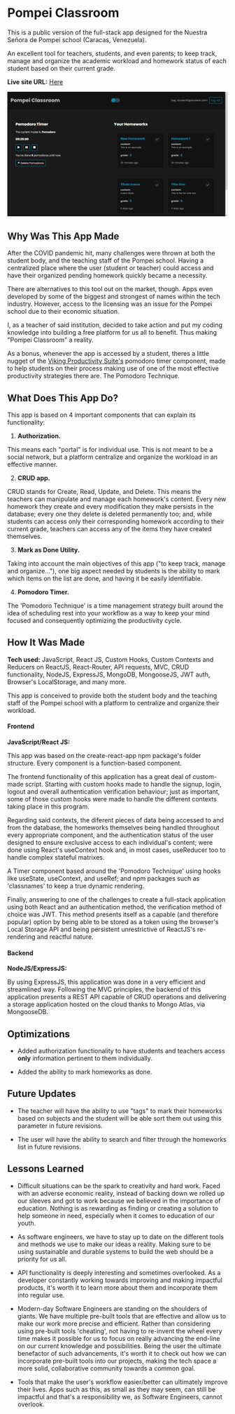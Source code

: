 # Pompei Classroom

This is a public version of the full-stack app designed for the Nuestra Señora de Pompei school (Caracas, Venezuela).

An excellent tool for teachers, students, and even parents; to keep track, manage and organize the academic workload and homework status of each student based on their current grade.

**Live site URL:**  [Here](https://pompei-classroom.vercel.app)

![App Screenshot](./screenshot1.png)

## Why Was This App Made

After the COVID pandemic hit, many challenges were thrown at both the student body, and the teaching staff of the Pompei school. Having a centralized place where the user (student or teacher) could access and have their organized pending homework quickly became a necessity. 

There are alternatives to this tool out on the market, though. Apps even developed by some of the biggest and strongest of names within the tech industry. However, access to the licensing was an issue for the Pompei school due to their economic situation.

I, as a teacher of said institution, decided to take action and put my coding knowledge into building a free platform for us all to benefit. Thus making "Pompei Classroom" a reality.

As a bonus, whenever the app is accessed by a student, theres a little nugget of the [Viking Productivity Suite's](https://github.com/AlfredoCabrera-Tech/viking-productivity-suite) pomodoro timer component, made to help students on their process making use of one of the most effective productivity strategies there are. The Pomodoro Technique. 

## What Does This App Do?

This app is based on 4 important components that can explain its functionality:

1. **Authorization.**
   
  This means each "portal" is for individual use. This is not meant to be a social network, but a platform centralize and organize the workload in an effective manner. 

2. **CRUD app.**
   
  CRUD stands for Create, Read, Update, and Delete. This means the teachers can manipulate and manage each homework's content. Every new homework they create and every modification they make persists in the database; every one they delete is deleted permanently too; and, while students can access only their corresponding homework according to their current grade, teachers can access any of the items they have created themselves.

3. **Mark as Done Utility.**
   
  Taking into account the main objectives of this app ("to keep track, manage and organize..."), one big aspect needed by students is the ability to mark which items on the list are done, and having it be easily identifiable.

4. **Pomodoro Timer.**
  
  The 'Pomodoro Technique' is a time management strategy built around the idea of scheduling rest into your workflow as a way to keep your mind focused and consequently optimizing the productivity cycle.

## How It Was Made

**Tech used:**  JavaScript, React JS, Custom Hooks, Custom Contexts and Reducers on ReactJS, React-Router, API requests, MVC, CRUD functionality, NodeJS, ExpressJS, MongoDB, MongooseJS, JWT auth, Browser's LocalStorage, and many more.

This app is conceived to provide both the student body and the teaching staff of the Pompei school with a platform to centralize and organize their workload.

#### Frontend

**JavaScript/React JS:**

This app was based on the create-react-app npm package's folder structure. Every component is a function-based component.

The frontend functionality of this application has a great deal of custom-made script. Starting with custom hooks made to handle the signup, login, logout and overall authentication verification behaviour; just as important, some of those custom hooks were made to handle the different contexts taking place in this program.

Regarding said contexts, the diferent pieces of data being accessed to and from the database, the homeworks themselves being handled throughout every appropriate component, and the authentication status of the user designed to ensure exclusive access to each individual's content; were done using React's useContext hook and, in most cases, useReducer too to handle complex stateful matrixes.

A Timer component based around the 'Pomodoro Technique' using hooks like useState, useContext, and useRef; and npm packages such as 'classnames' to keep a true dynamic rendering.

Finally, answering to one of the challenges to create a full-stack application using both React and an authentication method, the verification method of choice was JWT. This method presents itself as a capable (and therefore popular) option by being able to be stored as a token using the browser's Local Storage API and being persistent unrestrictive of ReactJS's re-rendering and reactful nature. 

#### Backend

**NodeJS/ExpressJS:**

By using ExpressJS, this application was done in a very efficient and streamlined way. Following the MVC principles, the backend of this application presents a REST API capable of CRUD operations and delivering a storage application hosted on the cloud thanks to Mongo Atlas, via MongooseDB.

## Optimizations

- Added authorization functionality to have students and teachers access **only** information pertinent to them individually.

- Added the ability to mark homeworks as done.

## Future Updates

- The teacher will have the ability to use "tags" to mark their homeworks based on subjects and the student will be able sort them out using this parameter in future revisions.

- The user will have the ability to search and filter through the homeworks list in future revisions.

## Lessons Learned

- Difficult situations can be the spark to creativity and hard work. Faced with an adverse economic reality, instead of backing down we rolled up our sleeves and got to work because we believed in the importance of education. Nothing is as rewarding as finding or creating a solution to help someone in need, especially when it comes to education of our youth.

- As software engineers, we have to stay up to date on the different tools and methods we use to make our ideas a reality. Making sure to be using sustainable and durable systems to build the web should be a priority for us all.

- API functionality is deeply interesting and sometimes overlooked. As a developer constantly working towards improving and making impactful products, it's worth it to learn more about them and incorporate them into regular use.

- Modern-day Software Engineers are standing on the shoulders of giants. We have multiple pre-built tools that are effective and allow us to make our work more precise and efficient. Rather than considering using pre-built tools 'cheating', not having to re-invent the wheel every time makes it possible for us to focus on really advancing the end-line on our current knowledge and possibilities. Being the user the ultimate benefactor of such advancements, it's worth it to check out how we can incorporate pre-built tools into our projects, making the tech space a more solid, collaborative community towards a common goal. 

- Tools that make the user's workflow easier/better can ultimately improve their lives. Apps such as this, as small as they may seem, can still be impactful and that's a responsibility we, as Software Engineers, cannot overlook.